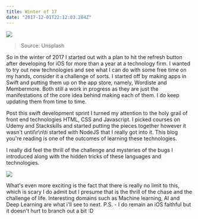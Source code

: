 ```yaml
---
title: Winter of 17
date: "2017-12-01T22:12:03.284Z"
---
```

![](https://images.unsplash.com/photo-1501159599894-155982264a55?auto=format&fit=crop&w=2550&q=60&ixid=dW5zcGxhc2guY29tOzs7Ozs%3D)
> Source: Unsplash

So in the winter of 2017 I started out with a plan to hit the refresh button after developing for iOS for more than a year at a technology firm. I wanted to try out new technologies and see what I can do with some free time on my hands, consider it a challenge of sorts. I started off by making apps in Swift and putting them up on the app store, namely, Wordiste and Membermore. Both still a work in progress as they are just the manifestations of the core idea behind making each of them. I do keep updating them from time to time.

Post this swift development sprint I turned my attention to the holy grail of front end technologies HTML, CSS and Javascript. I picked courses on Udemy and Stackskills and started putting the pieces together however it wasn't until\r\n\ti started with NodeJS that I really got into it. This blog you're reading is one of the outcomes of learning these technologies.

I really did feel the thrill of the challenge and mysteries of the bugs I introduced along with the hidden tricks of these languages and technologies.

![](http://media.giphy.com/media/26FLa6peMp3ZNzKnu/giphy.gif)



 What's even more exciting is the fact that there is really no limit to this, which is scary I do admit but I presume that is the thrill of the chase and the challenge of life. Interesting domains such as Machine learning, AI and Deep Learning are what i'll see to next.
P.S. - I do remain an iOS faithful but it doesn't hurt to branch out a bit :D
